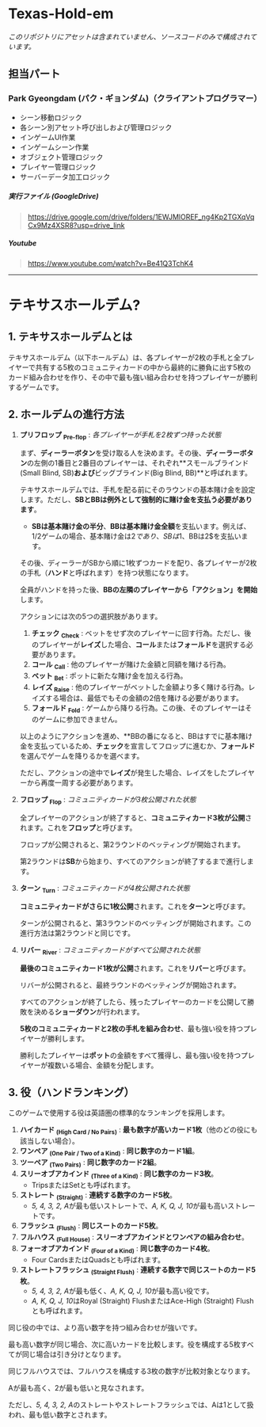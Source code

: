# Texas-Hold-em

*このリポジトリにアセットは含まれていません、ソースコードのみで構成されています。*

## 担当パート

### **Park Gyeongdam (パク・ギョンダム)（クライアントプログラマー）**

- シーン移動ロジック
- 各シーン別アセット呼び出しおよび管理ロジック
- インゲームUI作業
- インゲームシーン作業
- オブジェクト管理ロジック
- プレイヤー管理ロジック
- サーバーデータ加工ロジック


##### **実行ファイル (GoogleDrive)**
> https://drive.google.com/drive/folders/1EWJMlOREF_ng4Kp2TGXqVqCx9Mz4XSR8?usp=drive_link
##### **Youtube**
> https://www.youtube.com/watch?v=Be41Q3TchK4

---
# テキサスホールデム?

## 1. テキサスホールデムとは

テキサスホールデム（以下ホールデム）は、各プレイヤーが2枚の手札と全プレイヤーで共有する5枚のコミュニティカードの中から最終的に勝負に出す5枚のカード組み合わせを作り、その中で最も強い組み合わせを持つプレイヤーが勝利するゲームです。

## 2. ホールデムの進行方法

1. **プリフロップ <sub>Pre-flop</sub>** : *各プレイヤーが手札を2枚ずつ持った状態*

   まず、**ディーラーボタン**を受け取る人を決めます。その後、**ディーラーボタン**の左側の1番目と2番目のプレイヤーは、それぞれ**スモールブラインド(Small Blind, SB)**および**ビッグブラインド(Big Blind, BB)**と呼ばれます。

   テキサスホールデムでは、手札を配る前にそのラウンドの基本賭け金を設定します。ただし、**SBとBBは例外として強制的に賭け金を支払う必要があります**。

   - **SBは基本賭け金の半分**、**BBは基本賭け金全額**を支払います。例えば、1$/2$ゲームの場合、基本賭け金は2$であり、SBは1$、BBは2$を支払います。

   その後、ディーラーがSBから順に1枚ずつカードを配り、各プレイヤーが2枚の手札（**ハンド**と呼ばれます）を持つ状態になります。

   全員がハンドを持った後、**BBの左隣のプレイヤーから「アクション」を開始**します。

   アクションには次の5つの選択肢があります。

   1. **チェック <sub>Check</sub>** : ベットをせず次のプレイヤーに回す行為。ただし、後のプレイヤーが**レイズ**した場合、**コール**または**フォールド**を選択する必要があります。
   2. **コール <sub>Call</sub>** : 他のプレイヤーが賭けた金額と同額を賭ける行為。
   3. **ベット <sub>Bet</sub>** : ポットに新たな賭け金を加える行為。
   4. **レイズ <sub>Raise</sub>** : 他のプレイヤーがベットした金額より多く賭ける行為。レイズする場合は、最低でもその金額の2倍を賭ける必要があります。
   5. **フォールド <sub>Fold</sub>** : ゲームから降りる行為。この後、そのプレイヤーはそのゲームに参加できません。

   以上のようにアクションを進め、**BBの番になると、BBはすでに基本賭け金を支払っているため、**チェック**を宣言してフロップに進むか、**フォールド**を選んでゲームを降りるかを選べます。

   ただし、アクションの途中で**レイズ**が発生した場合、レイズをしたプレイヤーから再度一周する必要があります。

2. **フロップ <sub>Flop</sub>** : *コミュニティカードが3枚公開された状態*

   全プレイヤーのアクションが終了すると、**コミュニティカード3枚が公開**されます。これを**フロップ**と呼びます。

   フロップが公開されると、第2ラウンドのベッティングが開始されます。

   第2ラウンドは**SB**から始まり、すべてのアクションが終了するまで進行します。

3. **ターン <sub>Turn</sub>** : *コミュニティカードが4枚公開された状態*

   **コミュニティカードがさらに1枚公開**されます。これを**ターン**と呼びます。

   ターンが公開されると、第3ラウンドのベッティングが開始されます。この進行方法は第2ラウンドと同じです。

4. **リバー <sub>River</sub>** : *コミュニティカードがすべて公開された状態*

   **最後のコミュニティカード1枚が公開**されます。これを**リバー**と呼びます。

   リバーが公開されると、最終ラウンドのベッティングが開始されます。

   すべてのアクションが終了したら、残ったプレイヤーのカードを公開して勝敗を決める**ショーダウン**が行われます。

   **5枚のコミュニティカードと2枚の手札を組み合わせ**、最も強い役を持つプレイヤーが勝利します。

   勝利したプレイヤーは**ポット**の金額をすべて獲得し、最も強い役を持つプレイヤーが複数いる場合、金額を分配します。

## 3. 役（ハンドランキング）

このゲームで使用する役は英語圏の標準的なランキングを採用します。

1. **ハイカード <sub>(High Card / No Pairs)</sub>** : **最も数字が高いカード1枚**（他のどの役にも該当しない場合）。
2. **ワンペア <sub>(One Pair / Two of a Kind)</sub>** : **同じ数字のカード1組**。
3. **ツーペア <sub>(Two Pairs)</sub>** : **同じ数字のカード2組**。
4. **スリーオブアカインド <sub>(Three of a Kind)</sub>** : **同じ数字のカード3枚**。
   - TripsまたはSetとも呼ばれます。
5. **ストレート <sub>(Straight)</sub>** : **連続する数字のカード5枚**。
   - *5, 4, 3, 2, A*が最も低いストレートで、*A, K, Q, J, 10*が最も高いストレートです。
6. **フラッシュ <sub>(Flush)</sub>** : **同じスートのカード5枚**。
7. **フルハウス <sub>(Full House)</sub>** : **スリーオブアカインドとワンペアの組み合わせ**。
8. **フォーオブアカインド <sub>(Four of a Kind)</sub>** : **同じ数字のカード4枚**。
   - Four CardsまたはQuadsとも呼ばれます。
9. **ストレートフラッシュ <sub>(Straight Flush)</sub>** : **連続する数字で同じスートのカード5枚**。
   - *5, 4, 3, 2, A*が最も低く、*A, K, Q, J, 10*が最も高い役です。
   - *A, K, Q, J, 10*はRoyal (Straight) FlushまたはAce-High (Straight) Flushとも呼ばれます。

同じ役の中では、より高い数字を持つ組み合わせが強いです。

最も高い数字が同じ場合、次に高いカードを比較します。役を構成する5枚すべてが同じ場合は引き分けとなります。

同じフルハウスでは、フルハウスを構成する3枚の数字が比較対象となります。

Aが最も高く、2が最も低いと見なされます。

ただし、*5, 4, 3, 2, A*のストレートやストレートフラッシュでは、Aは1として扱われ、最も低い数字とされます。
